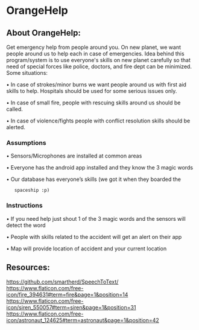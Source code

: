 # OrangeHelp

## About OrangeHelp:

Get emergency help from people around you. On new planet, we want people around us to help each in case of emergencies. Idea behind this program/system is to use everyone's skills on new planet carefully so that need of special forces like police, doctors, and fire dept can be minimized. Some situations:


•    In case of strokes/minor burns we want people around us with first aid skills to help. Hospitals should be used for some serious issues only.

•    In case of small fire, people with rescuing skills around us should be called.

•    In case of violence/fights people with conflict resolution skills should be alerted.

### Assumptions


•    Sensors/Microphones are installed at common areas

•    Everyone has the android app installed and they know the 3 magic words

•    Our database has everyone’s skills (we got it when they boarded the

       spaceship :p)
### Instructions


•    If you need help just shout 1 of the 3 magic words and the sensors will
       detect the word
       
•    People with skills related to the accident will get an alert on their app

•    Map will provide location of accident and your current location



## Resources:

https://github.com/smartherd/SpeechToText/
https://www.flaticon.com/free-icon/fire_394631#term=fire&page=1&position=14
https://www.flaticon.com/free-icon/siren_550057#term=siren&page=1&position=31
https://www.flaticon.com/free-icon/astronaut_124625#term=astronaut&page=1&position=42
